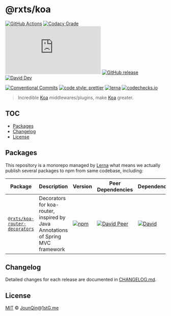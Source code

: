 # @rxts/koa

[![GitHub Actions](https://github.com/rx-ts/koa/workflows/Node%20CI/badge.svg)](https://github.com/rx-ts/koa/actions?query=workflow%3A%22Node+CI%22)
[![Codacy Grade](https://img.shields.io/codacy/grade/79e162c70dfd46d0bdb802e4c4d54f12)](https://www.codacy.com/gh/rx-ts/koa)
[![type-coverage](https://img.shields.io/badge/dynamic/json.svg?label=type-coverage&prefix=%E2%89%A5&suffix=%&query=$.typeCoverage.atLeast&uri=https%3A%2F%2Fraw.githubusercontent.com%2Frx-ts%2Fkoa%2Fmaster%2Fpackage.json)](https://github.com/plantain-00/type-coverage)
[![GitHub release](https://img.shields.io/github/release/rx-ts/koa)](https://github.com/rx-ts/koa/releases)
[![David Dev](https://img.shields.io/david/dev/rx-ts/koa.svg)](https://david-dm.org/rx-ts/koa?type=dev)

[![Conventional Commits](https://img.shields.io/badge/conventional%20commits-1.0.0-yellow.svg)](https://conventionalcommits.org)
[![code style: prettier](https://img.shields.io/badge/code_style-prettier-ff69b4.svg)](https://github.com/prettier/prettier)
[![lerna](https://img.shields.io/badge/maintained%20with-lerna-cc00ff.svg)](https://lerna.js.org)
[![codechecks.io](https://raw.githubusercontent.com/codechecks/docs/master/images/badges/badge-default.svg?sanitize=true)](https://codechecks.io)

> Incredible [Koa][] middlewares/plugins, make [Koa][] greater.

## TOC <!-- omit in toc -->

- [Packages](#packages)
- [Changelog](#changelog)
- [License](#license)

## Packages

This repository is a monorepo managed by [Lerna][] what means we actually publish several packages to npm from same codebase, including:

| Package                                                      | Description                                                                     | Version                                                                                                                           | Peer Dependencies                                                                                                                                                          | Dependencies                                                                                                                                           |
| ------------------------------------------------------------ | ------------------------------------------------------------------------------- | --------------------------------------------------------------------------------------------------------------------------------- | -------------------------------------------------------------------------------------------------------------------------------------------------------------------------- | ------------------------------------------------------------------------------------------------------------------------------------------------------ |
| [`@rxts/koa-router-decorators`](/packages/router-decorators) | Decorators for koa-router, inspired by Java Annotations of Spring MVC framework | [![npm](https://img.shields.io/npm/v/@rxts/koa-router-decorators.svg)](https://www.npmjs.com/package/@rxts/koa-router-decorators) | [![David Peer](https://img.shields.io/david/peer/rx-ts/koa.svg?path=packages/router-decorators)](https://david-dm.org/rx-ts/koa?path=packages/router-decorators&type=peer) | [![David](https://img.shields.io/david/rx-ts/koa.svg?path=packages/router-decorators)](https://david-dm.org/rx-ts/koa?path=packages/router-decorators) |

## Changelog

Detailed changes for each release are documented in [CHANGELOG.md](./CHANGELOG.md).

## License

[MIT][] © [JounQin][]@[1stG.me][]

[1stg.me]: https://www.1stg.me
[koa]: https://github.com/koajs/koa
[jounqin]: https://GitHub.com/JounQin
[lerna]: https://github.com/lerna/lerna
[mit]: http://opensource.org/licenses/MIT
